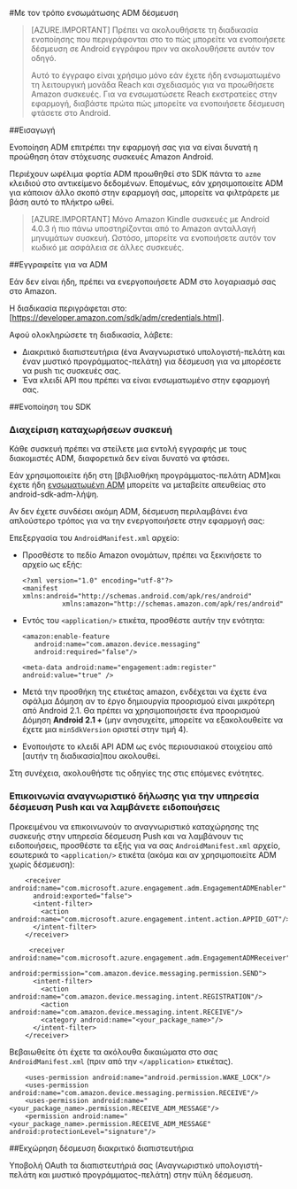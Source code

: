 <properties
    pageTitle="Ενοποίηση Android SDK Azure δέσμευση κινητές συσκευές"
    description="Πιο πρόσφατες ενημερώσεις και διαδικασίες για Android SDK για δέσμευση Mobile Azure"
    services="mobile-engagement"
    documentationCenter="mobile"
    authors="piyushjo"
    manager="dwrede"
    editor="" />

<tags
    ms.service="mobile-engagement"
    ms.workload="mobile"
    ms.tgt_pltfrm="mobile-android"
    ms.devlang="Java"
    ms.topic="article"
    ms.date="08/19/2016"
    ms.author="piyushjo" />


#<a name="how-to-integrate-adm-with-engagement"></a>Με τον τρόπο ενσωμάτωσης ADM δέσμευση

> [AZURE.IMPORTANT] Πρέπει να ακολουθήσετε τη διαδικασία ενοποίησης που περιγράφονται στο το πώς μπορείτε να ενοποιήσετε δέσμευση σε Android εγγράφου πριν να ακολουθήσετε αυτόν τον οδηγό.
>
> Αυτό το έγγραφο είναι χρήσιμο μόνο εάν έχετε ήδη ενσωματωμένο τη λειτουργική μονάδα Reach και σχεδιασμός για να προωθήσετε Amazon συσκευές. Για να ενσωματώσετε Reach εκστρατείες στην εφαρμογή, διαβάστε πρώτα πώς μπορείτε να ενοποιήσετε δέσμευση φτάσετε στο Android.

##<a name="introduction"></a>Εισαγωγή

Ενοποίηση ADM επιτρέπει την εφαρμογή σας για να είναι δυνατή η προώθηση όταν στόχευσης συσκευές Amazon Android.

Περιέχουν ωφέλιμα φορτία ADM προωθηθεί στο SDK πάντα το `azme` κλειδιού στο αντικείμενο δεδομένων. Επομένως, εάν χρησιμοποιείτε ADM για κάποιον άλλο σκοπό στην εφαρμογή σας, μπορείτε να φιλτράρετε με βάση αυτό το πλήκτρο ωθεί.

> [AZURE.IMPORTANT] Μόνο Amazon Kindle συσκευές με Android 4.0.3 ή πιο πάνω υποστηρίζονται από το Amazon ανταλλαγή μηνυμάτων συσκευή. Ωστόσο, μπορείτε να ενοποιήσετε αυτόν τον κωδικό με ασφάλεια σε άλλες συσκευές.

##<a name="sign-up-to-adm"></a>Εγγραφείτε για να ADM

Εάν δεν είναι ήδη, πρέπει να ενεργοποιήσετε ADM στο λογαριασμό σας στο Amazon.

Η διαδικασία περιγράφεται στο: [<https://developer.amazon.com/sdk/adm/credentials.html>].

Αφού ολοκληρώσετε τη διαδικασία, λάβετε:

-   Διακριτικό διαπιστευτήρια (ένα Αναγνωριστικό υπολογιστή-πελάτη και έναν μυστικό προγράμματος-πελάτη) για δέσμευση για να μπορέσετε να push τις συσκευές σας.
-   Ένα κλειδί API που πρέπει να είναι ενσωματωμένο στην εφαρμογή σας.

##<a name="sdk-integration"></a>Ενοποίηση του SDK

### <a name="managing-device-registrations"></a>Διαχείριση καταχωρήσεων συσκευή

Κάθε συσκευή πρέπει να στείλετε μια εντολή εγγραφής με τους διακομιστές ADM, διαφορετικά δεν είναι δυνατό να φτάσει.

Εάν χρησιμοποιείτε ήδη στη [βιβλιοθήκη προγράμματος-πελάτη ADM]και έχετε ήδη [ενσωματωμένη ADM] μπορείτε να μεταβείτε απευθείας στο android-sdk-adm-λήψη.

Αν δεν έχετε συνδέσει ακόμη ADM, δέσμευση περιλαμβάνει ένα απλούστερο τρόπος για να την ενεργοποιήσετε στην εφαρμογή σας:

Επεξεργασία του `AndroidManifest.xml` αρχείο:

-   Προσθέστε το πεδίο Amazon ονομάτων, πρέπει να ξεκινήσετε το αρχείο ως εξής:

        <?xml version="1.0" encoding="utf-8"?>
        <manifest xmlns:android="http://schemas.android.com/apk/res/android"
                  xmlns:amazon="http://schemas.amazon.com/apk/res/android"

-   Εντός του `<application/>` ετικέτα, προσθέστε αυτήν την ενότητα:

        <amazon:enable-feature
           android:name="com.amazon.device.messaging"
           android:required="false"/>

        <meta-data android:name="engagement:adm:register" android:value="true" />

-   Μετά την προσθήκη της ετικέτας amazon, ενδέχεται να έχετε ένα σφάλμα Δόμηση αν το έργο δημιουργία προορισμού είναι μικρότερη από Android 2.1. Θα πρέπει να χρησιμοποιήσετε ένα προορισμού Δόμηση **Android 2.1 +** (μην ανησυχείτε, μπορείτε να εξακολουθείτε να έχετε μια `minSdkVersion` οριστεί στην τιμή 4).
-   Ενοποιήστε το κλειδί API ADM ως ενός περιουσιακού στοιχείου από [αυτήν τη διαδικασία]που ακολουθεί.

Στη συνέχεια, ακολουθήστε τις οδηγίες της στις επόμενες ενότητες.

### <a name="communicate-registration-id-to-the-engagement-push-service-and-receive-notifications"></a>Επικοινωνία αναγνωριστικό δήλωσης για την υπηρεσία δέσμευση Push και να λαμβάνετε ειδοποιήσεις

Προκειμένου να επικοινωνούν το αναγνωριστικό καταχώρησης της συσκευής στην υπηρεσία δέσμευση Push και να λαμβάνουν τις ειδοποιήσεις, προσθέστε τα εξής για να σας `AndroidManifest.xml` αρχείο, εσωτερικά το `<application/>` ετικέτα (ακόμα και αν χρησιμοποιείτε ADM χωρίς δέσμευση):

        <receiver android:name="com.microsoft.azure.engagement.adm.EngagementADMEnabler"
          android:exported="false">
          <intent-filter>
            <action android:name="com.microsoft.azure.engagement.intent.action.APPID_GOT"/>
          </intent-filter>
        </receiver>

         <receiver android:name="com.microsoft.azure.engagement.adm.EngagementADMReceiver"
           android:permission="com.amazon.device.messaging.permission.SEND">
          <intent-filter>
            <action android:name="com.amazon.device.messaging.intent.REGISTRATION"/>
            <action android:name="com.amazon.device.messaging.intent.RECEIVE"/>
            <category android:name="<your_package_name>"/>
          </intent-filter>
        </receiver>   

Βεβαιωθείτε ότι έχετε τα ακόλουθα δικαιώματα στο σας `AndroidManifest.xml` (πριν από την `</application>` ετικέτας).

        <uses-permission android:name="android.permission.WAKE_LOCK"/>
        <uses-permission android:name="com.amazon.device.messaging.permission.RECEIVE"/>
        <uses-permission android:name="<your_package_name>.permission.RECEIVE_ADM_MESSAGE"/>
        <permission android:name="<your_package_name>.permission.RECEIVE_ADM_MESSAGE" android:protectionLevel="signature"/>

##<a name="grant-engagement-oauth-credentials"></a>Εκχώρηση δέσμευση διακριτικό διαπιστευτήρια

Υποβολή OAuth τα διαπιστευτήριά σας (Αναγνωριστικό υπολογιστή-πελάτη και μυστικό προγράμματος-πελάτη) στην πύλη δέσμευση.

[< https://developer.amazon.com/sdk/adm/credentials.html>]:https://developer.amazon.com/sdk/adm/credentials.html
[Βιβλιοθήκη ADM προγράμματος-πελάτη]:https://developer.amazon.com/sdk/adm/setup.html
[ενσωματωμένη ADM]:https://developer.amazon.com/sdk/adm/integrating-app.html
[Αυτή η διαδικασία]:https://developer.amazon.com/sdk/adm/integrating-app.html#Asset
